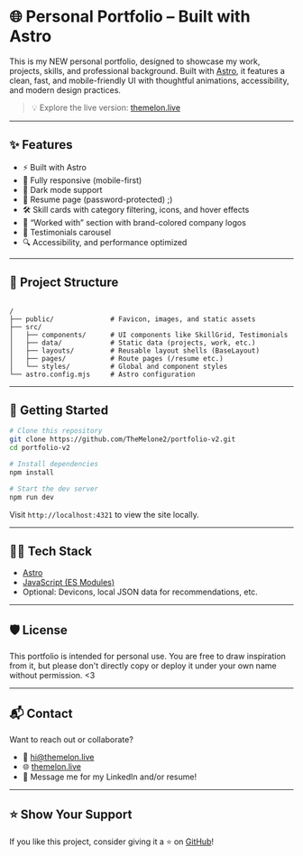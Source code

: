 # 🌐 Personal Portfolio – Built with Astro

This is my NEW personal portfolio, designed to showcase my work, projects, skills, and professional background. Built with [Astro](https://astro.build), it features a clean, fast, and mobile-friendly UI with thoughtful animations, accessibility, and modern design practices.

> 💡 Explore the live version: [themelon.live](https://themelon.live)

---

## ✨ Features

- ⚡️ Built with Astro
- 📱 Fully responsive (mobile-first)
- 🎨 Dark mode support
- 💼 Resume page (password-protected) ;)
- 🛠️ Skill cards with category filtering, icons, and hover effects
- 🤝 “Worked with” section with brand-colored company logos
- 🧾 Testimonials carousel
- 🔍 Accessibility, and performance optimized

---

## 📁 Project Structure

```

/
├── public/              # Favicon, images, and static assets
├── src/
│   ├── components/      # UI components like SkillGrid, Testimonials
│   ├── data/            # Static data (projects, work, etc.)
│   ├── layouts/         # Reusable layout shells (BaseLayout)
│   ├── pages/           # Route pages (/resume etc.)
│   └── styles/          # Global and component styles
└── astro.config.mjs     # Astro configuration

````

---

## 🧪 Getting Started

```bash
# Clone this repository
git clone https://github.com/TheMelone2/portfolio-v2.git
cd portfolio-v2

# Install dependencies
npm install

# Start the dev server
npm run dev
````

Visit `http://localhost:4321` to view the site locally.

---

## 🧑‍💻 Tech Stack

* [Astro](https://astro.build)
* [JavaScript (ES Modules)](https://developer.mozilla.org/en-US/docs/Web/JavaScript)
* Optional: Devicons, local JSON data for recommendations, etc.

---

## 🛡️ License

This portfolio is intended for personal use. You are free to draw inspiration from it, but please don't directly copy or deploy it under your own name without permission. <3

---

## 📬 Contact

Want to reach out or collaborate?

* 📧 [hi@themelon.live](mailto:hi@themelon.live)
* 🌐 [themelon.live](https://themelon.live)
* 💼 Message me for my LinkedIn and/or resume!

---

## ⭐️ Show Your Support

If you like this project, consider giving it a ⭐ on [GitHub](https://github.com/TheMelone2/portfolio-v2)!